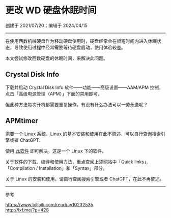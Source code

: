 # 更改 WD 硬盘休眠时间

创建于 2021/07/20；编辑于 2024/04/15

---

在使用西数机械硬盘作为移动硬盘使用时，硬盘经常会在很短时间内进入休眠状态，导致使用过程中经常需要等待硬盘启动，使用体验较差。

本文尝试修改西数硬盘的休眠时间，来解决此问题。

## Crystal Disk Info

下载并启动 Crystal Disk Info 软件——功能——高级设置——AAM/APM 控制，点击「高级电源管理（APM）」下面的禁用即可。

但此种方法每次开机都需要重复操作，有没有什么办法可以一劳永逸呢？

## APMtimer

需要一个 Linux 系统，Linux 的基本安装和使用在此不赘述，可以自行查询搜索引擎或者 ChatGPT.

使用 [此软件](https://apmtimer.sourceforge.net/) 即可解决，这是一个 Linux 下的软件。

关于软件的下载、编译和使用方法，重点查阅上述网站中「Quick links」、「Compilation / Installation」和「Syntax」部分。

关于 Linux 的安装和使用，请自行查阅搜索引擎或者 ChatGPT，在此不再赘述。

---
参考

https://www.bilibili.com/read/cv10232535  
http://lxf.me/?p=428
